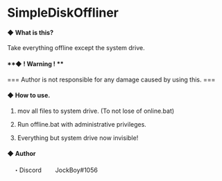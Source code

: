 # SimpleDiskOffliner

#### **◆ What is this?**

  Take everything offline except the system drive. 

#### **◆ ! Warning ! **

  === Author is not responsible for
      any damage caused by using this. ===

#### **◆ How to use.**

 1. mov all files to system drive.
    (To not lose of online.bat)

 2. Run offline.bat with administrative privileges.

 3. Everything but system drive now invisible!

#### **◆ Author**

　・Discord
　　JockBoy#1056


